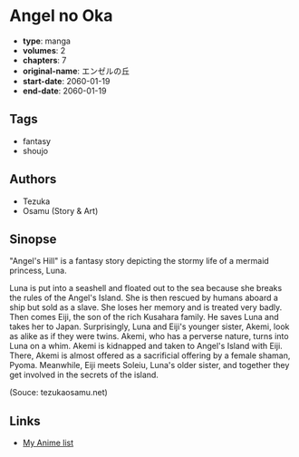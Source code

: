 # Angel no Oka

-   **type**: manga
-   **volumes**: 2
-   **chapters**: 7
-   **original-name**: エンゼルの丘
-   **start-date**: 2060-01-19
-   **end-date**: 2060-01-19

## Tags

-   fantasy
-   shoujo

## Authors

-   Tezuka
-   Osamu (Story & Art)

## Sinopse

"Angel's Hill" is a fantasy story depicting the stormy life of a mermaid princess, Luna.

Luna is put into a seashell and floated out to the sea because she breaks the rules of the Angel's Island. She is then rescued by humans aboard a ship but sold as a slave. She loses her memory and is treated very badly. Then comes Eiji, the son of the rich Kusahara family. He saves Luna and takes her to Japan. Surprisingly, Luna and Eiji's younger sister, Akemi, look as alike as if they were twins. Akemi, who has a perverse nature, turns into Luna on a whim. Akemi is kidnapped and taken to Angel's Island with Eiji. There, Akemi is almost offered as a sacrificial offering by a female shaman, Pyoma. Meanwhile, Eiji meets Soleiu, Luna's older sister, and together they get involved in the secrets of the island.

(Souce: tezukaosamu.net)

## Links

-   [My Anime list](https://myanimelist.net/manga/22195/Angel_no_Oka)
